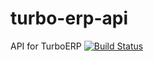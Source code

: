 # turbo-erp-api
API for TurboERP
[![Build Status](https://travis-ci.org/ppetpadriew/turbo-erp-api.svg?branch=master)](https://travis-ci.org/ppetpadriew/turbo-erp-api)
